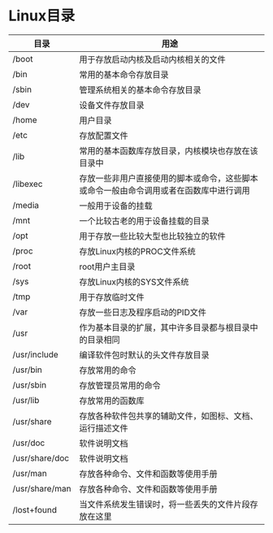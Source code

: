 # Linux目录
| 目录 | 用途 |
|--|--|
| /boot | 用于存放启动内核及启动内核相关的文件 |
| /bin | 常用的基本命令存放目录 |
| /sbin | 管理系统相关的基本命令存放目录 |
| /dev | 设备文件存放目录 |
| /home | 用户目录 |
| /etc | 存放配置文件 |
| /lib | 常用的基本函数库存放目录，内核模块也存放在该目录中 |
| /libexec | 存放一些非用户直接使用的脚本或命令，这些脚本或命令一般由命令调用或者在函数库中进行调用 |
| /media | 一般用于设备的挂载 |
| /mnt | 一个比较古老的用于设备挂载的目录 |
| /opt | 用于存放一些比较大型也比较独立的软件 |
| /proc | 存放Linux内核的PROC文件系统 |
| /root | root用户主目录 |
| /sys | 存放Linux内核的SYS文件系统 |
| /tmp | 用于存放临时文件 |
| /var | 存放一些日志及程序启动的PID文件 |
| /usr | 作为基本目录的扩展，其中许多目录都与根目录中的目录相同 |
| /usr/include | 编译软件包时默认的头文件存放目录 |
| /usr/bin | 存放常用的命令 |
| /usr/sbin | 存放管理员常用的命令 |
| /usr/lib | 存放常用的函数库 |
| /usr/share | 存放各种软件包共享的辅助文件，如图标、文档、运行描述文件 |
| /usr/doc | 软件说明文档 |
| /usr/share/doc | 软件说明文档 |
| /usr/man | 存放各种命令、文件和函数等使用手册 |
| /usr/share/man | 存放各种命令、文件和函数等使用手册 |
| /lost+found | 当文件系统发生错误时，将一些丢失的文件片段存放在这里 |


